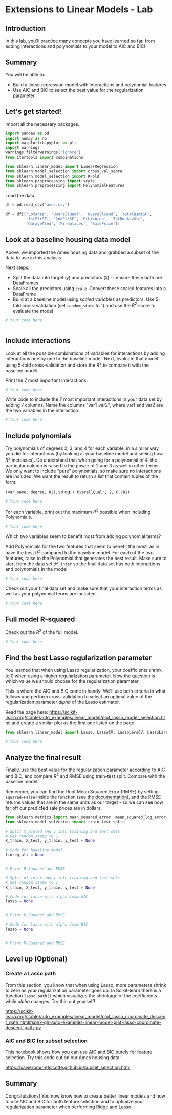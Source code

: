 
# Extensions to Linear Models - Lab

## Introduction

In this lab, you'll practice many concepts you have learned so far, from adding interactions and polynomials to your model to AIC and BIC!

## Summary

You will be able to:
- Build a linear regression model with interactions and polynomial features 
- Use AIC and BIC to select the best value for the regularization parameter 


## Let's get started!

Import all the necessary packages.


```python
import pandas as pd
import numpy as np
import matplotlib.pyplot as plt
import warnings
warnings.filterwarnings('ignore')
from itertools import combinations

from sklearn.linear_model import LinearRegression
from sklearn.model_selection import cross_val_score
from sklearn.model_selection import KFold
from sklearn.preprocessing import scale
from sklearn.preprocessing import PolynomialFeatures
```

Load the data.


```python
df = pd.read_csv("ames.csv")
```


```python
df = df[['LotArea', 'OverallQual', 'OverallCond', 'TotalBsmtSF',
         '1stFlrSF', '2ndFlrSF', 'GrLivArea', 'TotRmsAbvGrd',
         'GarageArea', 'Fireplaces', 'SalePrice']]
```

## Look at a baseline housing data model

Above, we imported the Ames housing data and grabbed a subset of the data to use in this analysis.

Next steps:

- Split the data into target (`y`) and predictors (`X`) -- ensure these both are DataFrames 
- Scale all the predictors using `scale`. Convert these scaled features into a DataFrame 
- Build at a baseline model using *scaled variables* as predictors. Use 5-fold cross-validation (set `random_state` to 1) and use the $R^2$ score to evaluate the model 


```python
# Your code here
```


```python

```

## Include interactions

Look at all the possible combinations of variables for interactions by adding interactions one by one to the baseline model. Next, evaluate that model using 5-fold cross-validation and store the $R^2$ to compare it with the baseline model.

Print the 7 most important interactions.


```python
# Your code here
```

Write code to include the 7 most important interactions in your data set by adding 7 columns. Name the columns "var1_var2", where var1 and var2 are the two variables in the interaction.


```python
# Your code here
```

## Include polynomials

Try polynomials of degrees 2, 3, and 4 for each variable, in a similar way you did for interactions (by looking at your baseline model and seeing how $R^2$ increases). Do understand that when going for a polynomial of 4, the particular column is raised to the power of 2 and 3 as well in other terms. We only want to include "pure" polynomials, so make sure no interactions are included. We want the result to return a list that contain tuples of the form:

`(var_name, degree, R2)`, so eg. `('OverallQual', 2, 0.781)` 


```python
# Your code here
```

For each variable, print out the maximum $R^2$ possible when including Polynomials.


```python
# Your code here
```

Which two variables seem to benefit most from adding polynomial terms?

Add Polynomials for the two features that seem to benefit the most, as in have the best $R^2$ compared to the baseline model. For each of the two features, raise to the Polynomial that generates the best result. Make sure to start from the data set `df_inter` so the final data set has both interactions and polynomials in the model.


```python
# Your code here
```

Check out your final data set and make sure that your interaction terms as well as your polynomial terms are included.


```python
# Your code here
```

## Full model R-squared

Check out the $R^2$ of the full model.


```python
# Your code here
```

## Find the best Lasso regularization parameter

You learned that when using Lasso regularization, your coefficients shrink to 0 when using a higher regularization parameter. Now the question is which value we should choose for the regularization parameter. 

This is where the AIC and BIC come in handy! We'll use both criteria in what follows and perform cross-validation to select an optimal value of the regularization parameter $alpha$ of the Lasso estimator.

Read the page here: https://scikit-learn.org/stable/auto_examples/linear_model/plot_lasso_model_selection.html and create a similar plot as the first one listed on the page. 


```python
from sklearn.linear_model import Lasso, LassoCV, LassoLarsCV, LassoLarsIC
```


```python
# Your code here 

```

## Analyze the final result

Finally, use the best value for the regularization parameter according to AIC and BIC, and compare $R^2$ and RMSE using train-test split. Compare with the baseline model.

Remember, you can find the Root Mean Squared Error (RMSE) by setting `squared=False` inside the function (see [the documentation](https://scikit-learn.org/stable/modules/generated/sklearn.metrics.mean_squared_error.html)), and the RMSE returns values that are in the same units as our target - so we can see how far off our predicted sale prices are in dollars.


```python
from sklearn.metrics import mean_squared_error, mean_squared_log_error
from sklearn.model_selection import train_test_split
```


```python
# Split X_scaled and y into training and test sets
# Set random_state to 1
X_train, X_test, y_train, y_test = None

# Code for baseline model
linreg_all = None


# Print R-Squared and RMSE

```


```python
# Split df_inter and y into training and test sets
# Set random_state to 1
X_train, X_test, y_train, y_test = None

# Code for lasso with alpha from AIC
lasso = None


# Print R-Squared and RMSE

```


```python
# Code for lasso with alpha from BIC
lasso = None


# Print R-Squared and RMSE

```

## Level up (Optional)

### Create a Lasso path

From this section, you know that when using Lasso, more parameters shrink to zero as your regularization parameter goes up. In Scikit-learn there is a function `lasso_path()` which visualizes the shrinkage of the coefficients while $alpha$ changes. Try this out yourself!

https://scikit-learn.org/stable/auto_examples/linear_model/plot_lasso_coordinate_descent_path.html#sphx-glr-auto-examples-linear-model-plot-lasso-coordinate-descent-path-py

### AIC and BIC for subset selection
This notebook shows how you can use AIC and BIC purely for feature selection. Try this code out on our Ames housing data!

https://xavierbourretsicotte.github.io/subset_selection.html

## Summary

Congratulations! You now know how to create better linear models and how to use AIC and BIC for both feature selection and to optimize your regularization parameter when performing Ridge and Lasso. 
